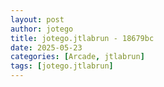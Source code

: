 ```yaml
---
layout: post
author: jotego
title: jotego.jtlabrun - 18679bc
date: 2025-05-23
categories: [Arcade, jtlabrun]
tags: [jotego.jtlabrun]
---
```


